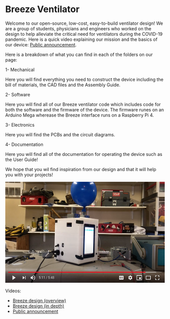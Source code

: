 #  Breeze Ventilator
Welcome to our open-source, low-cost, easy-to-build ventilator design! We are a group of students, physicians and engineers who worked on the design to help alleviate the critical need for ventilators during the COVID-19 pandemic. Here is a quick video explaining our mission and the basics of our device: [Public announcement](https://youtu.be/4-jjhEgUjkQ). 

Here is a breakdown of what you can find in each of the folders on our page:

1- Mechanical

Here you will find everything you need to construct the device including the bill of materials, the CAD files and the Assembly Guide.

2- Software

Here you will find all of our Breeze ventilator code which includes code for both the software and the firmware of the device. The firmware runes on an Arduino Mega wherease the Breeze interface runs on a Raspberry Pi 4. 

3- Electronics 

Here you will find the PCBs and the circuit diagrams. 

4- Documentation

Here you will find all of the documentation for operating the device such as the User Guide! 

We hope that you wil find inspiration from our design and that it will help you with your projects! 



<p align="center">
  <a href="https://www.youtube.com/watch?v=6LeZjULZnUc">
    <img alt="Play Introduction Video" src="media/youtube_thubnail.png" height="320">
  </a>
</p>

Videos:
* [Breeze design (overview)](https://youtu.be/5ufh_80dSsk)
* [Breeze design (in depth)](https://youtu.be/dRpsoaCI0QA)
* [Public announcement](https://youtu.be/4-jjhEgUjkQ)
